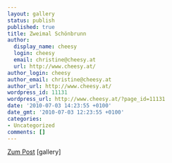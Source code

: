 ```yaml
---
layout: gallery
status: publish
published: true
title: Zweimal Schönbrunn
author:
  display_name: cheesy
  login: cheesy
  email: christine@cheesy.at
  url: http://www.cheesy.at/
author_login: cheesy
author_email: christine@cheesy.at
author_url: http://www.cheesy.at/
wordpress_id: 11131
wordpress_url: http://www.cheesy.at/?page_id=11131
date: '2010-07-03 14:23:55 +0100'
date_gmt: '2010-07-03 12:23:55 +0100'
categories:
- Uncategorized
comments: []
---
```


[Zum Post](http://www.cheesy.at/2010/07/zweimal-zoo-schoenbrunn/  )
[gallery]<!--:-->
